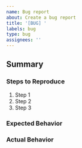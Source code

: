 ```yaml
---
name: Bug report
about: Create a bug report
title: '[BUG] '
labels: bug
type: bug
assignees: ''
---
```


## Summary

<!-- Provide a brief description of the bug you want to report. -->

### Steps to Reproduce

<!-- List the steps that must be taken to reproduce the bug. -->

1. Step 1
2. Step 2
3. Step 3

### Expected Behavior

<!-- Describe what you expected to happen. -->

### Actual Behavior

<!-- Describe what actually happened. -->
